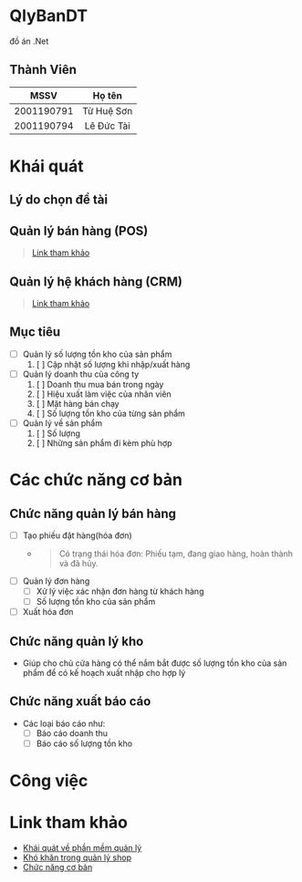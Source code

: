 # QlyBanDT
đồ án .Net

## Thành Viên
| MSSV | Họ tên |
| :---: | :---: |
| 2001190791 | Từ Huệ Sơn |
| 2001190794 | Lê Đức Tài |

# Khái quát
## Lý do chọn đề tài
## Quản lý bán hàng (POS)
> [Link tham khảo](https://tuvanphanmem.vn/phan-mem-quan-ly-ban-hang)
## Quản lý hệ khách hàng (CRM)
> [Link tham khảo](https://tuvanphanmem.vn/crm-quan-ly-quan-he-khach-hang)
## Mục tiêu
- [ ] Quản lý số lượng tồn kho của sản phẩm
    1. [ ] Cập nhật số lượng khi nhập/xuất hàng
- [ ] Quản lý doanh thu của công ty
    1. [ ] Doanh thu mua bán trong ngày
    2. [ ] Hiệu xuất làm việc của nhân viên
    3. [ ] Mặt hàng bán chạy
    4. [ ] Số lượng tồn kho của từng sản phẩm
- [ ] Quản lý về sản phẩm
    1. [ ] Số lượng
    2. [ ] Những sản phẩm đi kèm phù hợp

# Các chức năng cơ bản
## Chức năng quản lý bán hàng
- [ ] Tạo phiếu đặt hàng(hóa đơn)
    - > Có trạng thái hóa đơn: Phiếu tạm, đang giao hàng, hoàn thành và đã hủy.
- [ ] Quản lý đơn hàng
    - [ ] Xử lý việc xác nhận đơn hàng từ khách hàng
    - [ ] Số lượng tồn kho của sản phẩm
- [ ] Xuất hóa đơn
## Chức năng quản lý kho
- Giúp cho chủ cửa hàng có thể nắm bắt được số lượng tồn kho của sản phẩm để có kế hoạch xuất nhập cho hợp lý
## Chức năng xuất báo cáo
- Các loại báo cáo như: 
    - [ ] Báo cáo doanh thu
    - [ ] Báo cáo số lượng tồn kho

# Công việc


# Link tham khảo
- [Khái quát về phần mềm quản lý](https://tuvanphanmem.vn/phan-mem-quan-ly-cua-hang-dien-thoai)
- [Khó khăn trong quản lý shop](https://acman.vn/phan-mem-quan-ly-cua-hang-dien-thoai.html)
- [Chức năng cơ bản](https://fososoft.com/3-chuc-nang-co-ban-trong-phan-mem-quan-ly-ban-hang-mien-phi/)
